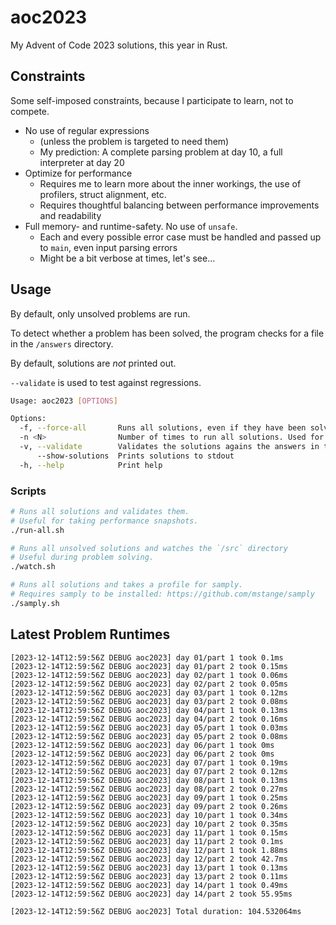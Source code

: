 # aoc2023

My Advent of Code 2023 solutions, this year in Rust.

## Constraints

Some self-imposed constraints, because I participate to learn, not to compete.

- No use of regular expressions
  - (unless the problem is targeted to need them)
  - My prediction: A complete parsing problem at day 10,
    a full interpreter at day 20
- Optimize for performance
  - Requires me to learn more about the inner workings, the use of profilers,
    struct alignment, etc.
  - Requires thoughtful balancing between performance improvements and readability
- Full memory- and runtime-safety. No use of `unsafe`.
  - Each and every possible error case must be handled and passed up to `main`,
    even input parsing errors
  - Might be a bit verbose at times, let's see...

## Usage

By default, only unsolved problems are run.

To detect whether a problem has been solved,
the program checks for a file in the `/answers` directory.

By default, solutions are _not_ printed out.

`--validate` is used to test against regressions.

```bash
Usage: aoc2023 [OPTIONS]

Options:
  -f, --force-all       Runs all solutions, even if they have been solved already
  -n <N>                Number of times to run all solutions. Used for benchmarking [default: 1]
  -v, --validate        Validates the solutions agains the answers in the /answers directory
      --show-solutions  Prints solutions to stdout
  -h, --help            Print help

```

### Scripts

```bash
# Runs all solutions and validates them.
# Useful for taking performance snapshots.
./run-all.sh

# Runs all unsolved solutions and watches the `/src` directory
# Useful during problem solving.
./watch.sh

# Runs all solutions and takes a profile for samply.
# Requires samply to be installed: https://github.com/mstange/samply
./samply.sh
```

## Latest Problem Runtimes

```log
[2023-12-14T12:59:56Z DEBUG aoc2023] day 01/part 1 took 0.1ms
[2023-12-14T12:59:56Z DEBUG aoc2023] day 01/part 2 took 0.15ms
[2023-12-14T12:59:56Z DEBUG aoc2023] day 02/part 1 took 0.06ms
[2023-12-14T12:59:56Z DEBUG aoc2023] day 02/part 2 took 0.05ms
[2023-12-14T12:59:56Z DEBUG aoc2023] day 03/part 1 took 0.12ms
[2023-12-14T12:59:56Z DEBUG aoc2023] day 03/part 2 took 0.08ms
[2023-12-14T12:59:56Z DEBUG aoc2023] day 04/part 1 took 0.13ms
[2023-12-14T12:59:56Z DEBUG aoc2023] day 04/part 2 took 0.16ms
[2023-12-14T12:59:56Z DEBUG aoc2023] day 05/part 1 took 0.03ms
[2023-12-14T12:59:56Z DEBUG aoc2023] day 05/part 2 took 0.08ms
[2023-12-14T12:59:56Z DEBUG aoc2023] day 06/part 1 took 0ms
[2023-12-14T12:59:56Z DEBUG aoc2023] day 06/part 2 took 0ms
[2023-12-14T12:59:56Z DEBUG aoc2023] day 07/part 1 took 0.19ms
[2023-12-14T12:59:56Z DEBUG aoc2023] day 07/part 2 took 0.12ms
[2023-12-14T12:59:56Z DEBUG aoc2023] day 08/part 1 took 0.13ms
[2023-12-14T12:59:56Z DEBUG aoc2023] day 08/part 2 took 0.27ms
[2023-12-14T12:59:56Z DEBUG aoc2023] day 09/part 1 took 0.25ms
[2023-12-14T12:59:56Z DEBUG aoc2023] day 09/part 2 took 0.26ms
[2023-12-14T12:59:56Z DEBUG aoc2023] day 10/part 1 took 0.34ms
[2023-12-14T12:59:56Z DEBUG aoc2023] day 10/part 2 took 0.35ms
[2023-12-14T12:59:56Z DEBUG aoc2023] day 11/part 1 took 0.15ms
[2023-12-14T12:59:56Z DEBUG aoc2023] day 11/part 2 took 0.1ms
[2023-12-14T12:59:56Z DEBUG aoc2023] day 12/part 1 took 1.88ms
[2023-12-14T12:59:56Z DEBUG aoc2023] day 12/part 2 took 42.7ms
[2023-12-14T12:59:56Z DEBUG aoc2023] day 13/part 1 took 0.13ms
[2023-12-14T12:59:56Z DEBUG aoc2023] day 13/part 2 took 0.11ms
[2023-12-14T12:59:56Z DEBUG aoc2023] day 14/part 1 took 0.49ms
[2023-12-14T12:59:56Z DEBUG aoc2023] day 14/part 2 took 55.95ms

[2023-12-14T12:59:56Z DEBUG aoc2023] Total duration: 104.532064ms
```
